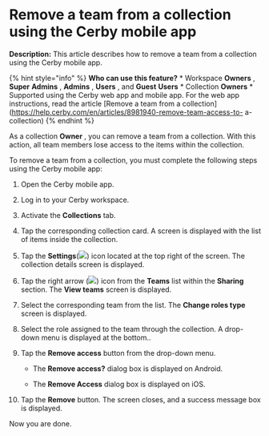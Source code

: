 # Remove a team from a collection using the Cerby mobile app

**Description:** This article describes how to remove a team from a collection using the Cerby mobile app.

{% hint style="info" %} **Who can use this feature?** * Workspace **Owners** ,
**Super** **Admins** , **Admins** , **Users** , and **Guest** **Users** *
Collection **Owners** * Supported using the Cerby web app and mobile app. For
the web app instructions, read the article [Remove a team from a
collection](https://help.cerby.com/en/articles/8981940-remove-team-access-to-
a-collection) {% endhint %}

As a collection **Owner** , you can remove a team from a collection. With this
action, all team members lose access to the items within the collection.

To remove a team from a collection, you must complete the following steps
using the Cerby mobile app:

  1. Open the Cerby mobile app.

  2. Log in to your Cerby workspace.

  3. Activate the **Collections** tab.

  4. Tap the corresponding collection card. A screen is displayed with the list of items inside the collection.

  5. Tap the **Settings**(![](https://downloads.intercomcdn.com/i/o/pc0ldyqu/1481730764/d8adaffd095731a9372a429e54e2/AD_4nXdpaKOmENQoNnLxYww_g-7Q4sbTbsAi-Ck6sS6DhBys4tu_H5YR-QpAMgLN4--1SaEPx3GqLudtHNqTYdevUW4E1SoTGckbF6uIB1fC6fpnDEbZfnenJU4pW4hO4yLp1FfUSexQFA?expires=1745010000&signature=3dd231515ab95a55c04b901f4667008574580992be0f706ea4dc7127f89e7203&req=dSQvF859nYZZXfMW3Hu4gdNXUkUa2QzEzlDYgzO1lmlGPYx2vkNvMvqiYck6%0Avw%3D%3D%0A)) icon located at the top right of the screen. The collection details screen is displayed.

  6. Tap the right arrow (![](https://downloads.intercomcdn.com/i/o/pc0ldyqu/1481731276/25c893fcd06fbbf8bfc341df9b2e/AD_4nXfu5UZ7agNI4WXtPhQ2D2w-LHzpx6UT4SbQBwyCZ0I6mo93zHwzeQ9Nrv8Xai77nPfUzRhR0QzPbhk5hXaXYfoIB7DoaSzrYcTV5nmgwkRRRkOTiJaJzniY6uMgP5cA86d4n_K2bA?expires=1745010000&signature=cabdb74add3f857a7db11a0c92a526e7ed532e4a5f964b12be5e0b41fed89664&req=dSQvF859nINYX%2FMW3Hu4gfPLszGzUTqgHYTK2qtgPzb2A0PtIXnHh9o6%2FXxm%0AcQ%3D%3D%0A)) icon from the **Teams** list within the **Sharing** section. The **View teams** screen is displayed.

  7. Select the corresponding team from the list. The **Change roles type** screen is displayed.

  8. Select the role assigned to the team through the collection. A drop-down menu is displayed at the bottom..

  9. Tap the **Remove access** button from the drop-down menu. 

     * The **Remove access?** dialog box is displayed on Android.

     * The **Remove Access** dialog box is displayed on iOS.

  10. Tap the **Remove** button. The screen closes, and a success message box is displayed.

Now you are done.

